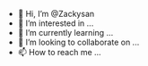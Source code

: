 - 👋 Hi, I’m @Zackysan
- 👀 I’m interested in ...
- 🌱 I’m currently learning ...
- 💞️ I’m looking to collaborate on ...
- 📫 How to reach me ...

<!---
Zackysan/Zackysan is a ✨ special ✨ repository because its `README.md` (this file) appears on your GitHub profile.
You can click the Preview link to take a look at your changes.
--->
